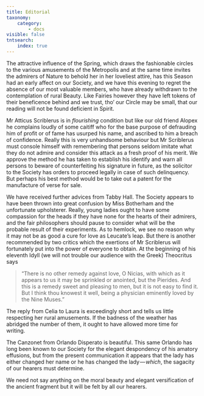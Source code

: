 ```yaml
---
title: Editorial
taxonomy:
    category:
        - docs
visible: false
tntsearch:
    index: true
---
```


The attractive influence of the Spring, which draws the fashionable circles to the various amusements of the Metropolis and at the same time invites the admirers of Nature to behold her in her loveliest attire, has this Season had an early affect on our Society, and we have this evening to regret the absence of our most valuable members, who have already withdrawn to the contemplation of rural Beauty. Like Fairies however they have left tokens of their beneficence behind and we trust, tho’ our Circle may be small, that our reading will not be found deficient in Spirit.  

Mr Atticus Scriblerus is in *flourishing* condition but like our old friend Alopex he complains loudly of some caitiff who for the base purpose of defrauding him of profit or of fame has usurped his name, and ascribed to him a breach of confidence. Really this is very unhandsome behaviour but Mr Scriblerus must console himself with remembering that persons seldom imitate what they do not admire and consider this attack as a fresh proof of his merit. We approve the method he has taken to establish his identify and warn all persons to beware of counterfeiting his signature in future, as the solicitor to the Society has orders to proceed legally in case of such delinquency. But perhaps his best method would be to take out a patent for the manufacture of verse for sale.  

We have received further advices from Tabby Hall. The Society appears to have been thrown into great confusion by Miss Botherham and the unfortunate upholsterer. Really, young ladies ought to have some compassion for the heads if they have none for the hearts of their admirers, and the fair philosophers should pause to consider what will be the probable result of their experiments. As to hemlock, we see no reason why it may not be as good a cure for love as Leucate’s leap. But there is another recommended by two critics which the exertions of Mr Scriblerus will fortunately put into the power of everyone to obtain. At the beginning of his eleventh Idyll (we will not trouble our audience with the Greek) Theocritus says

> “There is no other remedy against love, O Nicias, with which as it appears to us it may be sprinkled or anointed, but the Pierides. And this is a remedy sweet and pleasing to men, but it is not easy to find it. But I think thou knowest it well, being a physician eminently loved by the Nine Muses.”

The reply from Celia to Laura is exceedingly short and tells us little respecting her rural amusements. If the badness of the weather has abridged the number of them, it ought to have allowed more time for writing.  

The Canzonet from Orlando Disperato is beautiful. This same Orlando has long been known to our Society for the elegant despondency of his amatory effusions, but from the present communication it appears that the lady has either changed her name or he has changed the lady — *which*, the sagacity of our hearers must determine.  

We need not say anything on the moral beauty and elegant versification of the ancient fragment but it will be felt by all our hearers.
